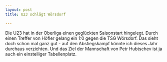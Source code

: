 ```yaml
---
layout: post
title: U23 schlägt Wörsdorf

---
```


Die U23 hat in der Oberliga einen geglückten Saisonstart hingelegt. Durch einen Treffer von Höfler gelang ein 1:0 gegen die TSG Wörsdorf. Das sieht doch schon mal ganz gut - auf den Abstiegskampf könnte ich dieses Jahr durchaus verzichten. Und das Ziel der Mannschaft von Petr Hubtschev ist ja auch ein einstelliger Tabellenplatz.


